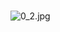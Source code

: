 # 
![0_2.jpg](/source/joyoi/noip2018-road/img/aHR0cHM6Ly9pLmxvbGkubmV0LzIwMTkvMTIvMTgveGN3WkxKb0tpT3ZxUWFqLmpwZw==.jpg)